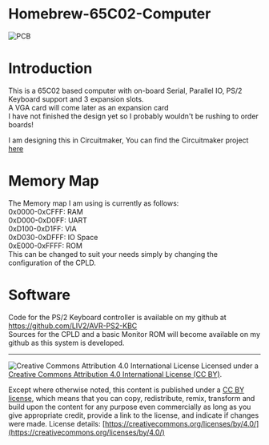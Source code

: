 # Homebrew-65C02-Computer

![PCB](https://raw.githubusercontent.com/LIV2/Homebrew-65C02-Computer/master/images/pcb.PNG)

# Introduction
This is a 65C02 based computer with on-board Serial, Parallel IO, PS/2 Keyboard support and 3 expansion slots.  
A VGA card will come later as an expansion card  
I have not finished the design yet so I probably wouldn't be rushing to order boards!  

I am designing this in Circuitmaker, You can find the Circuitmaker project [here](https://circuitmaker.com/Projects/Details/Matt-Harlum/65C02-Computer-v12)  

# Memory Map
The Memory map I am using is currently as follows:  
0x0000-0xCFFF: RAM  
0xD000-0xD0FF: UART  
0xD100-0xD1FF: VIA  
0xD030-0xDFFF: IO Space  
0xE000-0xFFFF: ROM  
This can be changed to suit your needs simply by changing the configuration of the CPLD.  

# Software
Code for the PS/2 Keyboard controller is available on my github at https://github.com/LIV2/AVR-PS2-KBC  
Sources for the CPLD and a basic Monitor ROM will become available on my github as this system is developed.  

----
![Creative Commons Attribution 4.0 International License](https://github.com/creativecommons/cc-cert-core/blob/master/images/cc-by-88x31.png "CC BY")
Licensed under a [Creative Commons Attribution 4.0 International License (CC BY)](https://creativecommons.org/licenses/by/4.0/).

Except where otherwise noted, this content is published under a [CC BY license](https://creativecommons.org/licenses/by/4.0/), which means that you can copy, redistribute, remix, transform and build upon the content for any purpose even commercially as long as you give appropriate credit, provide a link to the license, and indicate if changes were made. License details: [https://creativecommons.org/licenses/by/4.0/](https://creativecommons.org/licenses/by/4.0/)
